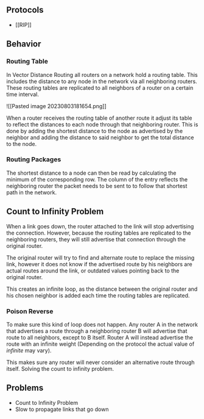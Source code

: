 ## Protocols

- [[RIP]]

## Behavior

### Routing Table

In Vector Distance Routing all routers on a network hold a routing table. This includes the distance to any node in the network via all neighboring routers. These routing tables are replicated to all neighbors of a router on a certain time interval.

![[Pasted image 20230803181654.png]]

When a router receives the routing table of another route it adjust its table to reflect the distances to each node through that neighboring router. This is done by adding the shortest distance to the node as advertised by the neighbor and adding the distance to said neighbor to get the total distance to the node.

### Routing Packages

The shortest distance to a node can then be read by calculating the minimum of the corresponding row. The column of the entry reflects the neighboring router the packet needs to be sent to to follow that shortest path in the network.

## Count to Infinity Problem

When a link goes down, the router attached to the link will stop advertising the connection. However, because the routing tables are replicated to the neighboring routers, they will still advertise that connection through the original router.

The original router will try to find and alternate route to replace the missing link, however it does not know if the advertised route by his neighbors are actual routes around the link, or outdated values pointing back to the original router.

This creates an infinite loop, as the distance between the original router and his chosen neighbor is added each time the routing tables are replicated.

### Poison Reverse

To make sure this kind of loop does not happen. Any router A in the network that advertises a route through a neighboring router B will advertise that route to all neighbors, except to B itself. Router A will instead advertise the route with an infinite weight (Depending on the protocol the actual value of _infinite_ may vary).

This makes sure any router will never consider an alternative route through itself. Solving the count to infinity problem.

## Problems

- Count to Infinity Problem
- Slow to propagate links that go down
